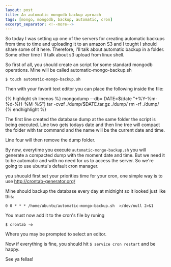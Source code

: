 ```yaml
---
layout: post
title: An automatic mongodb backup aproach
tags: [mongo, mongodb, backup, automatic, cron]
excerpt_separator: <!--more-->
---
```


So today I was setting up one of the servers for creating automatic backups from time to time and uploading it to an amazon S3 and I tought I should share some of it here. Therefore, I'll talk about automatic backup in a folder. Some other time I'll talk about s3 upload from linux shell.

So first of all, you should create an script for some standard mongodb operations. Mine will be called automatic-mongo-backup.sh

~~~
$ touch automatic-mongo-backup.sh
~~~

Then with your favorit text editor you can place the following inside the file:

{% highlight sh linenos %}
mongodump --db=<database-name>
DATE=$(date "+%Y-%m-%d-%H-%M-%S")
tar -cvzf ./dump/$DATE.tar.gz ./dump/<database-name>
rm -rf ./dump/
{% endhighlight %}


The first line created the database dump at the same folder the script is being executed. 
Line two gets todays date and then line tree will compact the folder with tar command and the name will be the current date and time. 

Line four will then remove the dump folder.




By now, everytime you execute ```automatic-mongo-backup.sh``` you will generate a compacted dump with the moment date and time. But we need it to be automatic and with no need for us to access the server. So we're going to use ubuntu's default cron manager.

you shuould first set your priorities time for your cron, one simple way is to use http://crontab-generator.org/

Mine should backup the database every day at midnight so it looked just like this:

~~~
0 0 * * * /home/ubuntu/automatic-mongo-backup.sh  >/dev/null 2>&1
~~~

You must now add it to the cron's file by runing

~~~
$ crontab -e
~~~

Where you may be prompted to select an editor.

Now if everything is fine, you should hit ```$ service cron restart``` and be happy.

See ya fellas!
